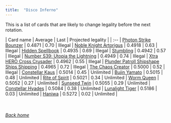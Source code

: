```yaml
---
title:  "Disco Inferno"
---
```


This is a list of cards that are likely to change legality before the next rotation.

| Card name | Average | Last | Projected legality |
| :-- |
[Photon Strike Bounzer](https://db.ygoprodeck.com/card/?search=Photon%20Strike%20Bounzer) | 0.4871 | 0.70 | Illegal |
[Noble Knight Artorigus](https://db.ygoprodeck.com/card/?search=Noble%20Knight%20Artorigus) | 0.4918 | 0.63 | Illegal |
[Hidden Spellbook](https://db.ygoprodeck.com/card/?search=Hidden%20Spellbook) | 0.4935 | 0.69 | Illegal |
[Stumbling](https://db.ygoprodeck.com/card/?search=Stumbling) | 0.4942 | 0.57 | Illegal |
[Number S39: Utopia the Lightning](https://db.ygoprodeck.com/card/?search=Number%20S39:%20Utopia%20the%20Lightning) | 0.4949 | 0.74 | Illegal |
[Xtra HERO Cross Crusader](https://db.ygoprodeck.com/card/?search=Xtra%20HERO%20Cross%20Crusader) | 0.4962 | 0.55 | Illegal |
[Plunder Patroll Shipshape Ships Shipping](https://db.ygoprodeck.com/card/?search=Plunder%20Patroll%20Shipshape%20Ships%20Shipping) | 0.4965 | 0.72 | Illegal |
[The Chaos Creator](https://db.ygoprodeck.com/card/?search=The%20Chaos%20Creator) | 0.5000 | 0.52 | Illegal |
[Constellar Kaus](https://db.ygoprodeck.com/card/?search=Constellar%20Kaus) | 0.5014 | 0.45 | Unlimited |
[Bujin Yamato](https://db.ygoprodeck.com/card/?search=Bujin%20Yamato) | 0.5015 | 0.48 | Unlimited |
[Rite of Spirit](https://db.ygoprodeck.com/card/?search=Rite%20of%20Spirit) | 0.5021 | 0.34 | Unlimited |
[Worm Queen](https://db.ygoprodeck.com/card/?search=Worm%20Queen) | 0.5052 | 0.27 | Unlimited |
[Sunseed Twin](https://db.ygoprodeck.com/card/?search=Sunseed%20Twin) | 0.5055 | 0.29 | Unlimited |
[Constellar Hyades](https://db.ygoprodeck.com/card/?search=Constellar%20Hyades) | 0.5084 | 0.38 | Unlimited |
[Lunalight Tiger](https://db.ygoprodeck.com/card/?search=Lunalight%20Tiger) | 0.5186 | 0.03 | Unlimited |
[Haniwa](https://db.ygoprodeck.com/card/?search=Haniwa) | 0.5272 | 0.02 | Unlimited |

<br>

###### [Back home](index)